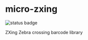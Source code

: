 # micro-zxing

![status badge](https://github.com/rzeldent/micro-zxing/actions/workflows/main.yml/badge.svg?event=push)

ZXing Zebra crossing barcode library
